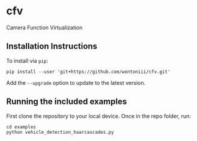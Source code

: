 # cfv
Camera Function Virtualization

## Installation Instructions

To install via `pip`:

```
pip install --user 'git+https://github.com/wontoniii/cfv.git'
```

Add the `--upgrade` option to update to the latest version.

## Running the included examples

First clone the repository to your local device. Once in the repo folder, run:

```
cd examples
python vehicle_detection_haarcascades.py
```
